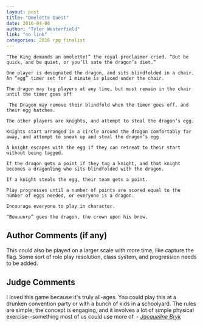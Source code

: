 ```yaml
---
layout: post
title: "Omelette Quest"
date: 2016-04-08
author: "Tyler Westerfield"
link: "no link"
categories: 2016 rpg finalist
---
```

```
“The King demands an omelette!” the royal proclaimer cried. “But be quick, and be quiet, or you’ll sate the dragon’s diet.”

One player is designated the dragon, and sits blindfolded in a chair. An “egg” timer set for 1 minute is placed under the chair.

The dragon may tag players at any time, but must remain in the chair until the timer goes off

 The Dragon may remove their blindfold when the timer goes off, and their egg hatches.

The other players are knights, and attempt to steal the dragon’s egg.

Knights start arranged in a circle around the dragon comfortably far away, and attempt to sneak up and steal the dragon’s egg. 

A knight escapes with the egg if they can retreat to their start without being tagged.

If the dragon gets a point if they tag a knight, and that knight becomes a dragonling who sits blindfolded with the dragon. 

If a knight steals the egg, their team gets a point.

Play progresses until a number of points are scored equal to the number of eggs needed, or everyone is a dragon.

Encourage everyone to play in character.

“Buuuuurp” goes the dragon, the crown upon his brow.
```
## Author Comments (if any)

This could also be played on a larger scale with more time, like capture the flag. Some sort of role play resolution, class system, and progression needs to be added.

## Judge Comments

I loved this game because it's truly all-ages. You could play this at a drunken convention party or with a bunch of kids in a schoolyard. The rules are simple, the concept is engaging, and it involves a lot of simple physical exercise--something most of us could use more of. - [_Jacqueline Bryk_]({{site.baseurl}}/judges)